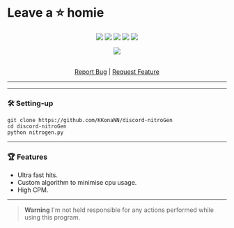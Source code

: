 <p>
  <h1>Leave a ⭐ homie</h1>
</p>

<p align="center">
  <img src="https://img.shields.io/github/contributors/KKonaNN/discord-nitroGen.svg?style=for-the-badge"/>
  <img src="https://img.shields.io/github/forks/KKonaNN/discord-nitroGen.svg?style=for-the-badge"/>
  <img src="https://img.shields.io/github/stars/KKonaNN/discord-nitroGen.svg?style=for-the-badge"/>
  <img src="https://img.shields.io/github/issues/KKonaNN/discord-nitroGen.svg?style=for-the-badge"/>
  <img src="https://img.shields.io/github/license/KKonaNN/discord-nitroGen.svg?style=for-the-badge"/>
</p>


<div align="center">
  <img src="https://github.com/KKonaNN/discord-nitroGen/assets/87090666/f27f3acd-33c0-4ee2-8087-7103562a7fa6">
  <p align="center">
    <br />
    <a href="https://github.com/KKonaNN/discord-nitroGen/issues">Report Bug</a>
    |
    <a href="https://github.com/KKonaNN/discord-nitroGen/issues">Request Feature</a>
  </p>
</div>

---------------------------------------

---------------------------------------
### 🛠 Setting-up

```
git clone https://github.com/KKonaNN/discord-nitroGen
cd discord-nitroGen
python nitrogen.py
```
---------------------------------------

### 🏆 Features 
- Ultra fast hits.
- Custom algorithm to minimise cpu usage. 
- High CPM.
---------------------------------------

> **Warning**
> I'm not held responsible for any actions performed while using this program.
